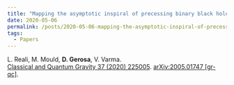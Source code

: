 ```yaml
---
title: "Mapping the asymptotic inspiral of precessing binary black holes to their merger remnants"
date: 2020-05-06
permalink: /posts/2020-05-06-mapping-the-asymptotic-inspiral-of-precessing-binary-black-holes-to-their-merger-remnants
tags:
  - Papers
---
```






L. Reali, M. Mould, **D. Gerosa**, V. Varma.\
[Classical and Quantum Gravity 37 (2020) 225005](https://iopscience.iop.org/article/10.1088/1361-6382/abb639/meta). [arXiv:2005.01747 [gr-qc]](https://arxiv.org/abs/2005.01747).
